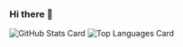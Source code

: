 ### Hi there 👋

![GitHub Stats Card](https://github-readme-stats.vercel.app/api?username=pb10005)
![Top Languages Card](https://github-readme-stats.vercel.app/api/top-langs/?username=pb10005)

<!--
**pb10005/pb10005** is a ✨ _special_ ✨ repository because its `README.md` (this file) appears on your GitHub profile.

Here are some ideas to get you started:

- 🔭 I’m currently working on ...
- 🌱 I’m currently learning ...
- 👯 I’m looking to collaborate on ...
- 🤔 I’m looking for help with ...
- 💬 Ask me about ...
- 📫 How to reach me: ...
- 😄 Pronouns: ...
- ⚡ Fun fact: ...
-->
